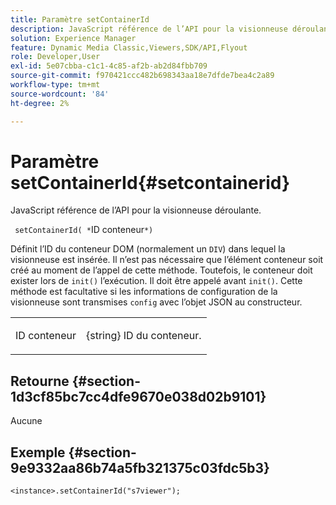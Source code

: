 ```yaml
---
title: Paramètre setContainerId
description: JavaScript référence de l’API pour la visionneuse déroulante.
solution: Experience Manager
feature: Dynamic Media Classic,Viewers,SDK/API,Flyout
role: Developer,User
exl-id: 5e07cbba-c1c1-4c85-af2b-ab2d84fbb709
source-git-commit: f970421ccc482b698343aa18e7dfde7bea4c2a89
workflow-type: tm+mt
source-wordcount: '84'
ht-degree: 2%

---
```


# Paramètre setContainerId{#setcontainerid}

JavaScript référence de l’API pour la visionneuse déroulante.

` setContainerId( *`ID conteneur`*)`

Définit l’ID du conteneur DOM (normalement un `DIV`) dans lequel la visionneuse est insérée. Il n’est pas nécessaire que l’élément conteneur soit créé au moment de l’appel de cette méthode. Toutefois, le conteneur doit exister lors de `init()` l’exécution. Il doit être appelé avant `init()`. Cette méthode est facultative si les informations de configuration de la visionneuse sont transmises `config` avec l’objet JSON au constructeur.

<table id="table_896DFF34A68A403DB93A6D597461A573"> 
 <tbody> 
  <tr> 
   <td colname="col1"> <p> <span class="codeph"><span class="varname"> ID conteneur </span> </span> </p> </td> 
   <td colname="col2"> <p> <span class="codeph">{string} </span> ID du conteneur. </p> </td> 
  </tr> 
 </tbody> 
</table>

## Retourne {#section-1d3cf85bc7cc4dfe9670e038d02b9101}

Aucune

## Exemple {#section-9e9332aa86b74a5fb321375c03fdc5b3}

```
<instance>.setContainerId("s7viewer");
```
